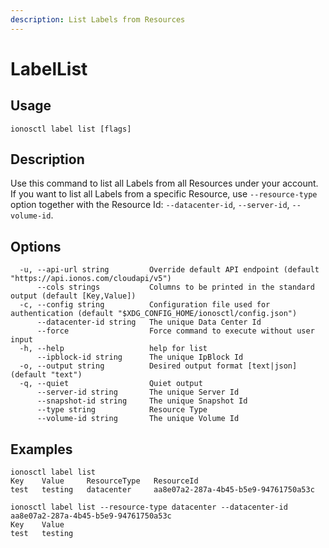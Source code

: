 ```yaml
---
description: List Labels from Resources
---
```


# LabelList

## Usage

```text
ionosctl label list [flags]
```

## Description

Use this command to list all Labels from all Resources under your account. If you want to list all Labels from a specific Resource, use `--resource-type` option together with the Resource Id: `--datacenter-id`, `--server-id`, `--volume-id`.

## Options

```text
  -u, --api-url string         Override default API endpoint (default "https://api.ionos.com/cloudapi/v5")
      --cols strings           Columns to be printed in the standard output (default [Key,Value])
  -c, --config string          Configuration file used for authentication (default "$XDG_CONFIG_HOME/ionosctl/config.json")
      --datacenter-id string   The unique Data Center Id
      --force                  Force command to execute without user input
  -h, --help                   help for list
      --ipblock-id string      The unique IpBlock Id
  -o, --output string          Desired output format [text|json] (default "text")
  -q, --quiet                  Quiet output
      --server-id string       The unique Server Id
      --snapshot-id string     The unique Snapshot Id
      --type string            Resource Type
      --volume-id string       The unique Volume Id
```

## Examples

```text
ionosctl label list 
Key    Value     ResourceType   ResourceId
test   testing   datacenter     aa8e07a2-287a-4b45-b5e9-94761750a53c

ionosctl label list --resource-type datacenter --datacenter-id aa8e07a2-287a-4b45-b5e9-94761750a53c 
Key    Value
test   testing
```

